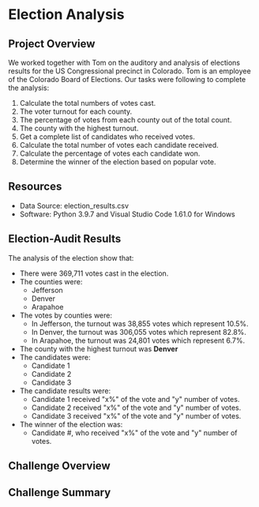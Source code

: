 # Election Analysis

## Project Overview
We worked together with Tom on the auditory and analysis of elections results for the US Congressional precinct in Colorado. Tom is an employee of the Colorado Board of Elections. Our tasks were following to complete the analysis:

1. Calculate the total numbers of votes cast.
2. The voter turnout for each county.
3. The percentage of votes from each county out of the total count.
4. The county with the highest turnout.
5. Get a complete list of candidates who received votes.
6. Calculate the total number of votes each candidate received.
7. Calculate the percentage of votes each candidate won.
8. Determine the winner of the election based on popular vote.

## Resources
- Data Source: election_results.csv
- Software: Python 3.9.7 and Visual Studio Code 1.61.0 for Windows

## Election-Audit Results
The analysis of the election show that:
- There were 369,711 votes cast in the election.
- The counties were:
    - Jefferson
    - Denver
    - Arapahoe  
- The votes by counties were:
    - In Jefferson, the turnout was 38,855 votes which represent 10.5%.
    - In Denver, the turnout was 306,055 votes which represent 82.8%.
    - In Arapahoe, the turnout was 24,801 votes which represent 6.7%.
- The county with the highest turnout was **Denver**
 - The candidates were:
    - Candidate 1
    - Candidate 2
    - Candidate 3
- The candidate results were:
    - Candidate 1 received "x%" of the vote and "y" number of votes.
    - Candidate 2 received "x%" of the vote and "y" number of votes.
    - Candidate 3 received "x%" of the vote and "y" number of votes. 
- The winner of the election was:
    - Candidate #, who received "x%" of the vote and "y" number of votes.

## Challenge Overview

## Challenge Summary
    
